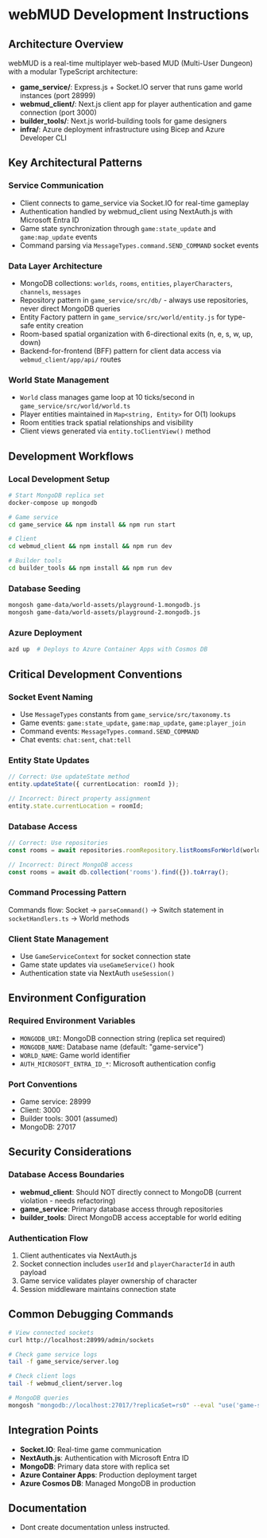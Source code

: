 # webMUD Development Instructions

## Architecture Overview

webMUD is a real-time multiplayer web-based MUD (Multi-User Dungeon) with a modular TypeScript architecture:

- **game_service/**: Express.js + Socket.IO server that runs game world instances (port 28999)
- **webmud_client/**: Next.js client app for player authentication and game connection (port 3000)
- **builder_tools/**: Next.js world-building tools for game designers
- **infra/**: Azure deployment infrastructure using Bicep and Azure Developer CLI

## Key Architectural Patterns

### Service Communication
- Client connects to game_service via Socket.IO for real-time gameplay
- Authentication handled by webmud_client using NextAuth.js with Microsoft Entra ID
- Game state synchronization through `game:state_update` and `game:map_update` events
- Command parsing via `MessageTypes.command.SEND_COMMAND` socket events

### Data Layer Architecture
- MongoDB collections: `worlds`, `rooms`, `entities`, `playerCharacters`, `channels`, `messages`
- Repository pattern in `game_service/src/db/` - always use repositories, never direct MongoDB queries
- Entity Factory pattern in `game_service/src/world/entity.js` for type-safe entity creation
- Room-based spatial organization with 6-directional exits (n, e, s, w, up, down)
- Backend-for-frontend (BFF) pattern for client data access via `webmud_client/app/api/` routes

### World State Management
- `World` class manages game loop at 10 ticks/second in `game_service/src/world/world.ts`
- Player entities maintained in `Map<string, Entity>` for O(1) lookups
- Room entities track spatial relationships and visibility
- Client views generated via `entity.toClientView()` method

## Development Workflows

### Local Development Setup
```bash
# Start MongoDB replica set
docker-compose up mongodb

# Game service
cd game_service && npm install && npm run start

# Client
cd webmud_client && npm install && npm run dev

# Builder tools
cd builder_tools && npm install && npm run dev
```

### Database Seeding
```bash
mongosh game-data/world-assets/playground-1.mongodb.js
mongosh game-data/world-assets/playground-2.mongodb.js
```

### Azure Deployment
```bash
azd up  # Deploys to Azure Container Apps with Cosmos DB
```

## Critical Development Conventions

### Socket Event Naming
- Use `MessageTypes` constants from `game_service/src/taxonomy.ts`
- Game events: `game:state_update`, `game:map_update`, `game:player_join`
- Command events: `MessageTypes.command.SEND_COMMAND`
- Chat events: `chat:sent`, `chat:tell`

### Entity State Updates
```typescript
// Correct: Use updateState method
entity.updateState({ currentLocation: roomId });

// Incorrect: Direct property assignment
entity.state.currentLocation = roomId;
```

### Database Access
```typescript
// Correct: Use repositories
const rooms = await repositories.roomRepository.listRoomsForWorld(worldId);

// Incorrect: Direct MongoDB access
const rooms = await db.collection('rooms').find({}).toArray();
```

### Command Processing Pattern
Commands flow: Socket → `parseCommand()` → Switch statement in `socketHandlers.ts` → World methods

### Client State Management
- Use `GameServiceContext` for socket connection state
- Game state updates via `useGameService()` hook
- Authentication state via NextAuth `useSession()`

## Environment Configuration

### Required Environment Variables
- `MONGODB_URI`: MongoDB connection string (replica set required)
- `MONGODB_NAME`: Database name (default: "game-service")
- `WORLD_NAME`: Game world identifier
- `AUTH_MICROSOFT_ENTRA_ID_*`: Microsoft authentication config

### Port Conventions
- Game service: 28999
- Client: 3000
- Builder tools: 3001 (assumed)
- MongoDB: 27017

## Security Considerations

### Database Access Boundaries
- **webmud_client**: Should NOT directly connect to MongoDB (current violation - needs refactoring)
- **game_service**: Primary database access through repositories
- **builder_tools**: Direct MongoDB access acceptable for world editing

### Authentication Flow
1. Client authenticates via NextAuth.js
2. Socket connection includes `userId` and `playerCharacterId` in auth payload
3. Game service validates player ownership of character
4. Session middleware maintains connection state

## Common Debugging Commands

```bash
# View connected sockets
curl http://localhost:28999/admin/sockets

# Check game service logs
tail -f game_service/server.log

# Check client logs
tail -f webmud_client/server.log

# MongoDB queries
mongosh "mongodb://localhost:27017/?replicaSet=rs0" --eval "use('game-service'); db.worlds.find()"
```

## Integration Points

- **Socket.IO**: Real-time game communication
- **NextAuth.js**: Authentication with Microsoft Entra ID
- **MongoDB**: Primary data store with replica set
- **Azure Container Apps**: Production deployment target
- **Azure Cosmos DB**: Managed MongoDB in production

## Documentation

- Dont create documentation unless instructed.
